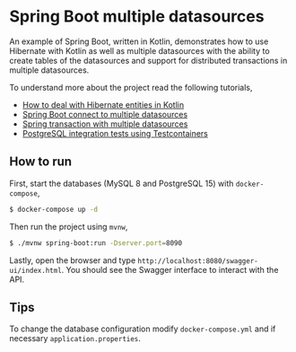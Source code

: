 # Spring Boot multiple datasources

An example of Spring Boot, written in Kotlin, demonstrates how to use Hibernate with Kotlin as well as multiple datasources with the ability to create tables of the datasources and support for distributed transactions in multiple datasources.

To understand more about the project read the following tutorials,

- [How to deal with Hibernate entities in Kotlin](https://www.geekyhacker.com/how-to-deal-with-hibernate-entities-in-kotlin/)
- [Spring Boot connect to multiple datasources](https://www.geekyhacker.com/spring-boot-connect-to-multiple-datasources/)
- [Spring transaction with multiple datasources](https://www.geekyhacker.com/spring-transaction-with-multiple-datasources/)
- [PostgreSQL integration tests using Testcontainers](https://www.geekyhacker.com/postgresql-integration-tests-using-testcontainers/)

## How to run

First, start the databases (MySQL 8 and PostgreSQL 15) with `docker-compose`,

```bash
$ docker-compose up -d
```

Then run the project using `mvnw`,

```bash
$ ./mvnw spring-boot:run -Dserver.port=8090 
```

Lastly, open the browser and type `http://localhost:8080/swagger-ui/index.html`. You should see the Swagger interface to interact with the API.

## Tips

To change the database configuration modify `docker-compose.yml` and if necessary `application.properties`.
